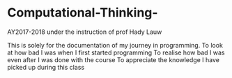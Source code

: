 # Computational-Thinking-
AY2017-2018 under the instruction of prof Hady Lauw


This is solely for the documentation of my journey in programming.
To look at how bad I was when I first started programming
To realise how bad I was even after I was done with the course
To appreciate the knowledge I have picked up during this class 
